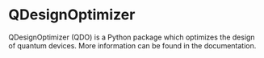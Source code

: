 # QDesignOptimizer
QDesignOptimizer (QDO) is a Python package which optimizes the design of quantum devices. More information can be found in the documentation.
